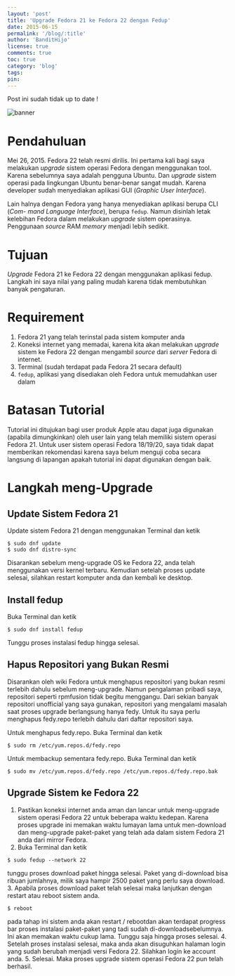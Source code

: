 ```yaml
---
layout: 'post'
title: 'Upgrade Fedora 21 ke Fedora 22 dengan Fedup'
date: 2015-06-15
permalink: '/blog/:title'
author: 'BanditHijo'
license: true
comments: true
toc: true
category: 'blog'
tags:
pin:
---
```


<p class="notif-post">Post ini sudah tidak up to date !</p>

<img class="post-body-img" src="https://4.bp.blogspot.com/-YjUgk-I-xV8/VXstgLAFV_I/AAAAAAAABpk/YFOiY8VCCt0/s1600/Default%2BHeader%2BTemplate%2BPost%2B19.jpg" alt="banner">

# Pendahuluan
Mei 26, 2015. Fedora 22 telah resmi dirilis. Ini pertama kali bagi saya melakukan _upgrade_ sistem operasi Fedora dengan menggunakan tool. Karena sebelumnya saya adalah pengguna Ubuntu. Dan _upgrade_ sistem operasi pada lingkungan Ubuntu benar-benar sangat mudah. Karena developer sudah menyediakan aplikasi GUI (_Graphic User Interface_).

Lain halnya dengan Fedora yang hanya menyediakan aplikasi berupa CLI (_Com-
mand Language Interface_), berupa `fedup`. Namun disinlah letak kelebihan Fedora dalam melakukan _upgrade_ sistem operasinya. Penggunaan _source_ RAM _memory_ menjadi lebih sedikit.

# Tujuan
_Upgrade_ Fedora 21 ke Fedora 22 dengan menggunakan aplikasi fedup.
Langkah ini saya nilai yang paling mudah karena tidak membutuhkan banyak pengaturan.

# Requirement
1. Fedora 21 yang telah terinstal pada sistem komputer anda
2. Koneksi internet yang memadai, karena kita akan melakukan _upgrade_ sistem ke Fedora 22 dengan mengambil _source_ dari _server_ Fedora di internet.
3. Terminal (sudah terdapat pada Fedora 21 secara default)
4. `fedup`, aplikasi yang disediakan oleh Fedora untuk memudahkan user dalam

# Batasan Tutorial
Tutorial ini ditujukan bagi user produk Apple atau dapat juga digunakan (apabila dimungkinkan) oleh user lain yang telah memiliki sistem operasi Fedora 21.
Untuk user sistem operasi Fedora 18/19/20, saya tidak dapat memberikan
rekomendasi karena saya belum menguji coba secara langsung di lapangan apakah tutorial ini dapat digunakan dengan baik.

# Langkah meng-Upgrade

## Update Sistem Fedora 21
Update sistem Fedora 21 dengan menggunakan Terminal dan ketik

```
$ sudo dnf update
$ sudo dnf distro-sync
```

Disarankan sebelum meng-upgrade OS ke Fedora 22, anda telah menggunakan versi kernel terbaru.
Kemudian setelah proses update selesai, silahkan restart komputer anda dan kembali ke desktop.

## Install fedup 
Buka Terminal dan ketik
```
$ sudo dnf install fedup
```
Tunggu proses instalasi fedup hingga selesai.

## Hapus Repositori yang Bukan Resmi
Disarankan oleh wiki Fedora untuk menghapus repositori yang bukan resmi terlebih dahulu sebelum meng-upgrade. Namun pengalaman pribadi saya, repositori seperti rpmfusion tidak begitu menggangu. Dari sekian banyak repositori unofficial yang saya gunakan, repositori yang mengalami masalah saat proses upgrade berlangsung hanya fedy. Untuk itu saya perlu menghapus fedy.repo terlebih dahulu dari daftar repositori saya.

Untuk menghapus fedy.repo. Buka Terminal dan ketik
```
$ sudo rm /etc/yum.repos.d/fedy.repo
```

Untuk membackup sementara fedy.repo. Buka Terminal dan ketik
```
$ sudo mv /etc/yum.repos.d/fedy.repo /etc/yum.repos.d/fedy.repo.bak
```

## Upgrade Sistem ke Fedora 22
1. Pastikan koneksi internet anda aman dan lancar untuk meng-upgrade sistem operasi Fedora 22 untuk beberapa waktu kedepan. Karena proses upgrade ini memakan waktu lumayan lama untuk men-download dan meng-upgrade paket-paket yang telah ada dalam sistem Fedora 21 anda dari mirror Fedora.
2. Buka Terminal dan ketik
```
$ sudo fedup --network 22
```
tunggu proses download paket hingga selesai. Paket yang di-download bisa ribuan jumlahnya, milik saya hampir 2500 paket yang perlu saya download.
3. Apabila proses download paket telah selesai maka lanjutkan dengan restart atau reboot sistem anda.
```
$ reboot
```
pada tahap ini sistem anda akan restart / rebootdan akan terdapat progress bar proses instalasi paket-paket yang tadi sudah di-downloadsebelumnya. Ini akan memakan waktu cukup lama. Tunggu saja hingga proses selesai.
4. Setelah proses instalasi selesai, maka anda akan disuguhkan halaman login yang sudah berubah menjadi versi Fedora 22. Silahkan login ke account anda.
5. Selesai. Maka proses upgrade sistem operasi Fedora 22 pun telah berhasil.
